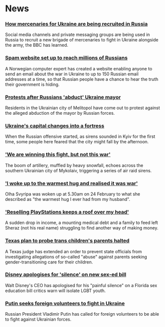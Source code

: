 # News
### [How mercenaries for Ukraine are being recruited in Russia](https://www.bbc.com/news/world-europe-60711211)
Social media channels and private messaging groups are being used in Russia to recruit a new brigade of mercenaries to fight in Ukraine alongside the army, the BBC has learned. 
### [Spam website set up to reach millions of Russians](https://www.bbc.com/news/technology-60697261)
A Norwegian computer expert has created a website enabling anyone to send an email about the war in Ukraine to up to 150 Russian email addresses at a time, so that Russian people have a chance to hear the truth their government is hiding.
### [Protests after Russians 'abduct' Ukraine mayor](https://www.bbc.com/news/world-europe-60719123)
Residents in the Ukrainian city of Melitopol have come out to protest against the alleged abduction of the mayor by Russian forces.
### [Ukraine's capital changes into a fortress](https://www.bbc.com/news/world-europe-60714515)
When the Russian offensive started, as sirens sounded in Kyiv for the first time, some people here feared that the city might fall by the afternoon. 
### ['We are winning this fight, but not this war'](https://www.bbc.com/news/world-europe-60711659)
The boom of artillery, muffled by heavy snowfall, echoes across the southern Ukrainian city of Mykolaiv, triggering a series of air raid sirens. 
### ['I woke up to the warmest hug and realised it was war'](https://www.bbc.com/news/technology-60684120)
Olha Svyripa was woken up at 5.30am on 24 February to what she described as "the warmest hug I ever had from my husband".
### ['Reselling PlayStations keeps a roof over my head'](https://www.bbc.com/news/technology-60709207)
A sudden drop in income, a mounting medical debt and a family to feed left Sheraz (not his real name) struggling to find another way of making money.
### [Texas plan to probe trans children's parents halted](https://www.bbc.com/news/world-us-canada-60710227)
A Texas judge has extended an order to prevent state officials from investigating allegations of so-called "abuse" against parents seeking gender-transitioning care for their children.
### [Disney apologises for 'silence' on new sex-ed bill](https://www.bbc.com/news/world-us-canada-60714063)
Walt Disney's CEO has apologised for his "painful silence" on a Florida sex education bill critics warn will isolate LGBT youth.
### [Putin seeks foreign volunteers to fight in Ukraine](https://www.bbc.com/news/world-europe-60705486)
Russian President Vladimir Putin has called for foreign volunteers to be able to fight against Ukrainian forces.
